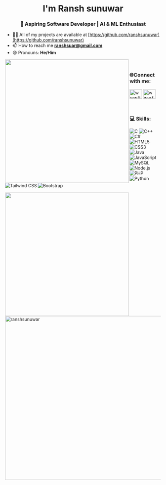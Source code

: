 <h1 align="center"> I'm Ransh sunuwar</h1>
<h3 align="center">🚀 Aspiring Software Developer  | AI & ML Enthusiast</h3>

- 👨‍💻 All of my projects are available at [https://github.com/ranshsunuwar](https://github.com/ranshsunuwar)
- 📫 How to reach me **ranshsuar@gmail.com**
- 😄 Pronouns: **He/Him**

<p><img align="left" width="400" src="https://raw.githubusercontent.com/ranshsunuwar/ranshsunuwar/main/assets/your_gif.gif" /></p>

  
<br>
<h3 align="left">🌐Connect with me:</h3>
<p align="left">
<a href="https://linkedin.com/in/www.linkedin.com/in/ransh-sunuwar-852386315" target="blank"><img align="center" src="https://raw.githubusercontent.com/rahuldkjain/github-profile-readme-generator/master/src/images/icons/Social/linked-in-alt.svg" alt="www.linkedin.com/in/ransh-sunuwar-852386315" height="30" width="40" /></a>
<a href="https://fb.com/www.facebook.com/ransh sunuwar" target="blank"><img align="center" src="https://raw.githubusercontent.com/rahuldkjain/github-profile-readme-generator/master/src/images/icons/Social/facebook.svg" alt="www.facebook.com/ransh sunuwar" height="30" width="40" /></a>
</p>
<br>
<h3 align="left">💻 Skills:</h3>
<p align="left">
  <img src="https://img.shields.io/badge/-C-000000?logo=c&logoColor=A8BFFA&style=flat" alt="C" /> 
  <img src="https://img.shields.io/badge/-C++-000000?logo=c%2B%2B&logoColor=A8BFFA&style=flat" alt="C++" /> 
  <img src="https://img.shields.io/badge/-C%23-000000?logo=c-sharp&logoColor=A8BFFA&style=flat" alt="C#" /> 
  <img src="https://img.shields.io/badge/-HTML5-000000?logo=html5&logoColor=E34F26&style=flat" alt="HTML5" /> 
  <img src="https://img.shields.io/badge/-CSS3-000000?logo=css3&logoColor=1572B6&style=flat" alt="CSS3" /> 
  <img src="https://img.shields.io/badge/-Java-000000?logo=java&logoColor=F7DF1E&style=flat" alt="Java" /> 
  <img src="https://img.shields.io/badge/-JavaScript-000000?logo=javascript&logoColor=F7DF1E&style=flat" alt="JavaScript" /> 
  <img src="https://img.shields.io/badge/-MySQL-000000?logo=mysql&logoColor=4479A1&style=flat" alt="MySQL" /> 
  <img src="https://img.shields.io/badge/-Node.js-000000?logo=node.js&logoColor=339933&style=flat" alt="Node.js" /> 
  <img src="https://img.shields.io/badge/-PHP-000000?logo=php&logoColor=777BB4&style=flat" alt="PHP" /> 
  <img src="https://img.shields.io/badge/-Python-000000?logo=python&logoColor=3776AB&style=flat" alt="Python" /> 
  <img src="https://img.shields.io/badge/-Tailwind_CSS-000000?logo=tailwind-css&logoColor=38B2AC&style=flat" alt="Tailwind CSS" /> 
  <img src="https://img.shields.io/badge/-Bootstrap-000000?logo=bootstrap&logoColor=7952B3&style=flat" alt="Bootstrap" />
</p>

<p><img align="left" width="400" src="https://github-readme-stats.vercel.app/api/top-langs?username=ranshsunuwar&show_icons=true&locale=en&layout=compact" /></p>

<p> <img align="right" width="531"src="https://github-readme-stats.vercel.app/api?username=ranshsunuwar&show_icons=true&locale=en" alt="ranshsunuwar" /></p>
